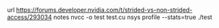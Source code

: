 url
https://forums.developer.nvidia.com/t/strided-vs-non-strided-access/293034
notes
nvcc -o test test.cu
nsys profile --stats=true ./test
